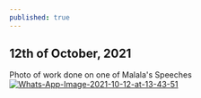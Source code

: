 ```yaml
---
published: true
---
```

## 12th of October, 2021
Photo of work done on one of Malala's Speeches
<a href="https://ibb.co/bP4jqjF"><img src="https://i.ibb.co/VtF0r0x/Whats-App-Image-2021-10-12-at-13-43-51.jpg" alt="Whats-App-Image-2021-10-12-at-13-43-51" border="0"></a>
